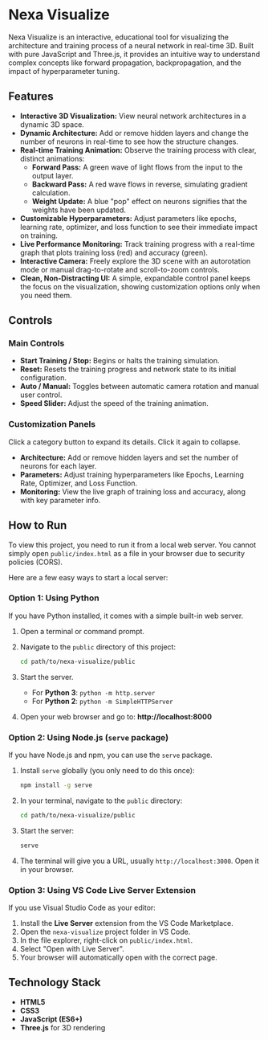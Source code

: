 # Nexa Visualize

Nexa Visualize is an interactive,
educational tool for visualizing the architecture and training process of a neural network in real-time 3D.
Built with pure JavaScript and Three.js,
it provides an intuitive way to understand complex concepts like forward propagation,
backpropagation, and the impact of hyperparameter tuning.

## Features

-   **Interactive 3D Visualization:** View neural network architectures in a dynamic 3D space.
-   **Dynamic Architecture:** Add or remove hidden layers and change the number of neurons in real-time to see how the structure changes.
-   **Real-time Training Animation:** Observe the training process with clear, distinct animations:
    -   **Forward Pass:** A green wave of light flows from the input to the output layer.
    -   **Backward Pass:** A red wave flows in reverse, simulating gradient calculation.
    -   **Weight Update:** A blue "pop" effect on neurons signifies that the weights have been updated.
-   **Customizable Hyperparameters:** Adjust parameters like epochs, learning rate, optimizer, and loss function to see their immediate impact on training.
-   **Live Performance Monitoring:** Track training progress with a real-time graph that plots training loss (red) and accuracy (green).
-   **Interactive Camera:** Freely explore the 3D scene with an autorotation mode or manual drag-to-rotate and scroll-to-zoom controls.
-   **Clean, Non-Distracting UI:** A simple, expandable control panel keeps the focus on the visualization, showing customization options only when you need them.

## Controls

### Main Controls
-   **Start Training / Stop:** Begins or halts the training simulation.
-   **Reset:** Resets the training progress and network state to its initial configuration.
-   **Auto / Manual:** Toggles between automatic camera rotation and manual user control.
-   **Speed Slider:** Adjust the speed of the training animation.

### Customization Panels
Click a category button to expand its details. Click it again to collapse.
-   **Architecture:** Add or remove hidden layers and set the number of neurons for each layer.
-   **Parameters:** Adjust training hyperparameters like Epochs, Learning Rate, Optimizer, and Loss Function.
-   **Monitoring:** View the live graph of training loss and accuracy, along with key parameter info.

## How to Run

To view this project, you need to run it from a local web server. You cannot simply open `public/index.html` as a file in your browser due to security policies (CORS).

Here are a few easy ways to start a local server:

### Option 1: Using Python

If you have Python installed, it comes with a simple built-in web server.

1.  Open a terminal or command prompt.
2.  Navigate to the `public` directory of this project:
    ```sh
    cd path/to/nexa-visualize/public
    ```
3.  Start the server.
    *   For **Python 3**: `python -m http.server`
    *   For **Python 2**: `python -m SimpleHTTPServer`

4.  Open your web browser and go to: **http://localhost:8000**

### Option 2: Using Node.js (`serve` package)

If you have Node.js and npm, you can use the `serve` package.

1.  Install `serve` globally (you only need to do this once):
    ```sh
    npm install -g serve
    ```
2.  In your terminal, navigate to the `public` directory:
    ```sh
    cd path/to/nexa-visualize/public
    ```
3.  Start the server:
    ```sh
    serve
    ```
4.  The terminal will give you a URL, usually `http://localhost:3000`. Open it in your browser.

### Option 3: Using VS Code Live Server Extension

If you use Visual Studio Code as your editor:

1.  Install the **Live Server** extension from the VS Code Marketplace.
2.  Open the `nexa-visualize` project folder in VS Code.
3.  In the file explorer, right-click on `public/index.html`.
4.  Select "Open with Live Server".
5.  Your browser will automatically open with the correct page.

## Technology Stack

-   **HTML5**
-   **CSS3**
-   **JavaScript (ES6+)**
-   **Three.js** for 3D rendering
